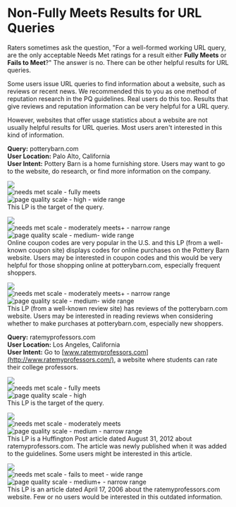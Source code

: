 # Non-Fully Meets Results for URL Queries

Raters sometimes ask the question, "For a well-formed working URL query, are the only acceptable Needs Met ratings for a result either **Fully Meets** or **Fails to Meet**?" The answer is no. There can be other helpful results for URL queries.

Some users issue URL queries to find information about a website, such as reviews or recent news. We recommended this to you as one method of reputation research in the PQ guidelines. Real users do this too. Results that give reviews and reputation information can be very helpful for a URL query.

However, websites that offer usage statistics about a website are not usually helpful results for URL queries. Most users aren't interested in this kind of information.

<div class="examples">
<div class="example">

**Query:** <span class="query">potterybarn.com</span>  
**User Location:** Palo Alto, California  
**User Intent:** Pottery Barn is a home furnishing store. Users may want to go to the website, do research, or find more information on the company.

<div class="results">
<div class="result">

![](/img/qrg/img760.jpg)  
![needs met scale - fully meets](/img/qrg/fullym.jpg)  
![page quality scale - high - wide range](/img/qrg/high-wide.jpg)  
This LP is the target of the query.

</div>

<div class="result">

![](/img/qrg/img763.jpg)  
![needs met scale - moderately meets+ - narrow range](/img/qrg/mm+narrow.jpg)  
![page quality scale - medium- wide range](/img/qrg/medium-wide.jpg)  
Online coupon codes are very popular in the U.S. and this LP (from a well-known coupon site) displays codes for online purchases on the Pottery Barn website. Users may be interested in coupon codes and this would be very helpful for those shopping online at potterybarn.com, especially frequent shoppers.

</div>

<div class="result">

![](/img/qrg/img766.jpg)  
![needs met scale - moderately meets+ - narrow range](/img/qrg/mm+narrow.jpg)  
![page quality scale - medium- wide range](/img/qrg/medium-wide.jpg)  
This LP (from a well-known review site) has reviews of the potterybarn.com website. Users may be interested in reading reviews when considering whether to make purchases at potterybarn.com, especially new shoppers.

</div>
</div>
</div>
<div class="example">

**Query:** <span class="query">ratemyprofessors.com</span>  
**User Location:** Los Angeles, California  
**User Intent:** Go to [www.ratemyprofessors.com](http://www.ratemyprofessors.com/), a website where students can rate their college professors.

<div class="results">
<div class="result">

![](/img/qrg/img769.jpg)  
![needs met scale - fully meets](/img/qrg/fullym.jpg)  
![page quality scale - high](/img/qrg/high.jpg)  
This LP is the target of the query.

</div>

<div class="result">

![](/img/qrg/img772.jpg)  
![needs met scale - moderately meets](/img/qrg/mm.jpg)  
![page quality scale - medium - narrow range](/img/qrg/medium-narrow.jpg)  
This LP is a Huffington Post article dated August 31, 2012 about ratemyprofessors.com. The article was newly published when it was added to the guidelines. Some users might be interested in this article.

</div>

<div class="result">

![](/img/qrg/img775.jpg)  
![needs met scale - fails to meet - wide range](/img/qrg/failsm-wide.jpg)  
![page quality scale - medium+ - narrow range](/img/qrg/medium+narrow.jpg)  
This LP is an article dated April 17, 2006 about the ratemyprofessors.com website. Few or no users would be interested in this outdated information.

</div>
</div>
</div>
</div>

